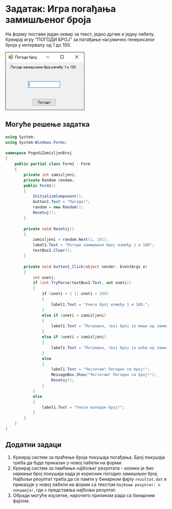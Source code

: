 # Задатак: Игра погађања замишљеног броја

На форму постави један оквир за текст, једно дугме и једну лабелу. Креирај
игру "ПОГОДИ БРОЈ" за погађање насумично генерисаног броја у интервалу од 1 до 100.

![Задатак - Погађање замишљеног броја](./images/zadatak_pogodi_broj.png)

## Могуће решење задатка

```cs
using System;
using System.Windows.Forms;

namespace PogodiZamisljenBroj
{
    public partial class Form1 : Form
    {
        private int zamisljeni;
        private Random random;
        public Form1()
        {
            InitializeComponent();
            button1.Text = "Погоди!";
            random = new Random();
            Resetuj();
        }

        private void Resetuj()
        {
            zamisljeni = random.Next(1, 101);
            label1.Text = "Погоди замишљени број између 1 и 100";
            textBox1.Clear();
        }

        private void button1_Click(object sender, EventArgs e)
        {
            int uneti;
            if (int.TryParse(textBox1.Text, out uneti))
            {
                if (uneti < 1 || uneti > 100)
                {
                    label1.Text = "Унеси број између 1 и 100.";
                }
                else if (uneti < zamisljeni)
                {
                    label1.Text = "Погрешно, твој број је мањи од замишљеног.";
                }
                else if (uneti > zamisljeni)
                {
                    label1.Text = "Погрешно, твој број је већи од замишљеног.";
                }
                else
                {
                    label1.Text = "Честитам! Погодиo си број!";
                    MessageBox.Show("Честитам! Погодиo си број!");
                    Resetuj();
                }
            }
            else
            {
                label1.Text = "Унеси валидан број!";
            }
        }
    }
}
```

## Додатни задаци

1. Креирај систем за праћење броја покушаја погађања. Број покушаја треба да
буде приказан у новој лабели на форми.
2. Креирај систем за памћење најбољег резултата - колики је био најмањи број
покушаја када је корисник погодио замишљен број. Најбољи резултат треба да се
памти у бинарном фајлу `rezultat.dat` и приказује у новој лабели на форми са
текстом `Најбољи резултат: n покушаја!`, где `n` представља најбољи резултат.
3. Обради могуће изузетке, нарочито приликом рада са бинарним фајлом.
